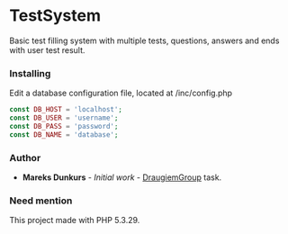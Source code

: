 # TestSystem
Basic test filling system with multiple tests, questions, answers and ends with user test result.
### Installing
Edit a database configuration file, located at /inc/config.php
```php
const DB_HOST = 'localhost';
const DB_USER = 'username';
const DB_PASS = 'password';
const DB_NAME = 'database';
```
### Author
* **Mareks Dunkurs** - *Initial work* - [DraugiemGroup](https://draugiemgroup.com) task.
### Need mention
This project made with PHP 5.3.29.
